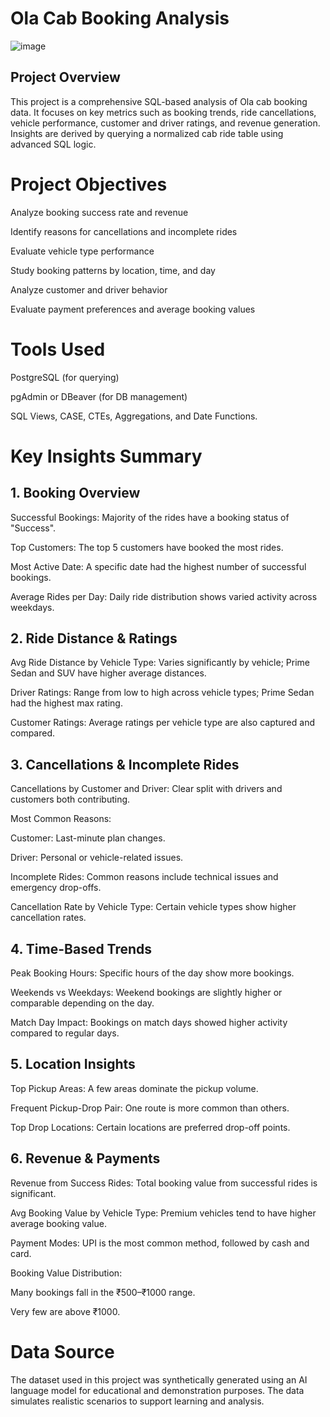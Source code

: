 # Ola Cab Booking Analysis

![image](https://github.com/user-attachments/assets/7bd32366-5039-476c-b243-60b92f487872)


## Project Overview
This project is a comprehensive SQL-based analysis of Ola cab booking data. It focuses on key metrics such as booking trends, ride cancellations, vehicle performance, customer and driver ratings, and revenue generation. Insights are derived by querying a normalized cab ride table using advanced SQL logic.

# Project Objectives
Analyze booking success rate and revenue

Identify reasons for cancellations and incomplete rides

Evaluate vehicle type performance

Study booking patterns by location, time, and day

Analyze customer and driver behavior

Evaluate payment preferences and average booking values

# Tools Used
PostgreSQL (for querying)

pgAdmin or DBeaver (for DB management)

SQL Views, CASE, CTEs, Aggregations, and Date Functions.
 
# Key Insights Summary
## 1. Booking Overview
Successful Bookings: Majority of the rides have a booking status of "Success".

Top Customers: The top 5 customers have booked the most rides.

Most Active Date: A specific date had the highest number of successful bookings.

Average Rides per Day: Daily ride distribution shows varied activity across weekdays.

## 2. Ride Distance & Ratings
Avg Ride Distance by Vehicle Type: Varies significantly by vehicle; Prime Sedan and SUV have higher average distances.

Driver Ratings: Range from low to high across vehicle types; Prime Sedan had the highest max rating.

Customer Ratings: Average ratings per vehicle type are also captured and compared.

## 3. Cancellations & Incomplete Rides
Cancellations by Customer and Driver: Clear split with drivers and customers both contributing.

Most Common Reasons:

Customer: Last-minute plan changes.

Driver: Personal or vehicle-related issues.

Incomplete Rides: Common reasons include technical issues and emergency drop-offs.

Cancellation Rate by Vehicle Type: Certain vehicle types show higher cancellation rates.

## 4. Time-Based Trends
Peak Booking Hours: Specific hours of the day show more bookings.

Weekends vs Weekdays: Weekend bookings are slightly higher or comparable depending on the day.

Match Day Impact: Bookings on match days showed higher activity compared to regular days.

## 5. Location Insights
Top Pickup Areas: A few areas dominate the pickup volume.

Frequent Pickup-Drop Pair: One route is more common than others.

Top Drop Locations: Certain locations are preferred drop-off points.

## 6. Revenue & Payments
Revenue from Success Rides: Total booking value from successful rides is significant.

Avg Booking Value by Vehicle Type: Premium vehicles tend to have higher average booking value.

Payment Modes: UPI is the most common method, followed by cash and card.

Booking Value Distribution:

Many bookings fall in the ₹500–₹1000 range.

Very few are above ₹1000.

# Data Source
The dataset used in this project was synthetically generated using an AI language model for educational and demonstration purposes. The data simulates realistic scenarios to support learning and analysis.


